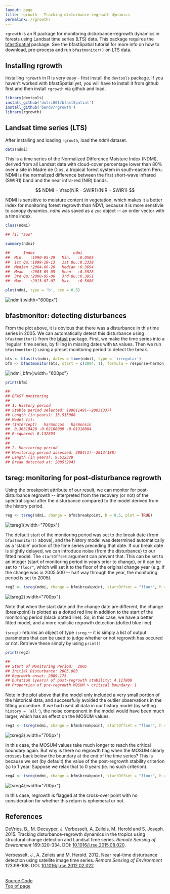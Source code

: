 ```yaml
---
layout: page
title: rgrowth - Tracking disturbance-regrowth dynamics
permalink: /rgrowth/
---
```


<script type="text/x-mathjax-config">
    MathJax.Hub.Config({
      jax: ["input/TeX", "output/HTML-CSS"],
      tex2jax: {
        inlineMath: [ ['$', '$'] ],
        displayMath: [ ['$$', '$$'], ["\[", "\]"] ],
        processEscapes: true,
        skipTags: ['script', 'noscript', 'style', 'textarea', 'pre', 'code']
      }
      //,
      //displayAlign: "left",
      //displayIndent: "2em"
    });
</script>
<script src="http://cdn.mathjax.org/mathjax/latest/MathJax.js?config=TeX-AMS_HTML" type="text/javascript"></script>

`rgrowth` is an R package for monitoring disturbance-regrowth dynamics in forests using Landsat time series (LTS) data. This package requires the [bfastSpatial](http://github.com/dutri001/bfastSpatial) package. See the bfastSpatial tutorial for more info on how to download, pre-process and run `bfastmonitor()` on LTS data.

## Installing rgrowth

Installing `rgrowth` in R is very easy - first install the `devtools` package. If you haven't worked with bfastSpatial yet, you will have to install it from github first and then install `rgrowth` via github and load.

```r
library(devtools)
install_github('dutri001/bfastSpatial')
install_github('bendv/rgrowth')
library(rgrowth)
```

## Landsat time series (LTS)

After installing and loading `rgrowth`, load the *ndmi* dataset.

```r
data(ndmi)
```

This is a time series of the Normalized Difference Moisture Index (NDMI), derived from all Landsat data with cloud-cover percentage lower than 80% over a site in Madre de Dios, a tropical forest system in south-eastern Peru. NDMI is the normalized difference between the first short-wave infrared (SWIR1) band and the near infra-red (NIR) bands.

$$ NDMI = \frac{NIR - SWIR1}{NIR + SWIR1} $$

NDMI is sensitive to moisture content in vegetation, which makes it a better index for monitoring forest regrowth than NDVI, because it is more senstivie to canopy dynamics. *ndmi* was saved as a `zoo` object -- an order vector with a time index.

```r
class(ndmi)
```

```r
## [1] "zoo"
```

```r
summary(ndmi)
```

```r
##      Index                 ndmi       
##  Min.   :1990-05-29   Min.   :0.0505  
##  1st Qu.:1999-10-13   1st Qu.:0.3338  
##  Median :2004-06-20   Median :0.3694  
##  Mean   :2003-09-05   Mean   :0.3528  
##  3rd Qu.:2008-05-06   3rd Qu.:0.3951  
##  Max.   :2013-07-07   Max.   :0.5086
```

```r
plot(ndmi, type = 'b', cex = 0.5)
```

![ndmi](../images/ndmi.png){:width="600px"}

## bfastmonitor: detecting disturbances

From the plot above, it is obvious that there was a disturbance in this time series in 2005. We can automatically detect this disturbance using `bfastmonitor()` from the [bfast](http://bfast.r-forge.r-project.org) package. First, we make the time series into a 'regular' time series, by filling in missing dates with `NA` values. Then we run `bfastmonitor()` using a preset monitoring period to detect the break.

```r
bts <- bfastts(ndmi, dates = time(ndmi), type = 'irregular')
bfm <- bfastmonitor(bts, start = c(2004, 1), formula = response~harmon, order = 1, plot = TRUE)
```

![ndmi_bfm](../images/ndmi_bfm.png){:width="600px"}

```r
print(bfm)
```

```r
## 
## BFAST monitoring
## 
## 1. History period
## Stable period selected: 1990(149)--2003(337)
## Length (in years): 13.515068
## Model fit:
## (Intercept)   harmoncos   harmonsin 
##  0.36319420 -0.02168009 -0.01318084 
## R-squared: 0.132893
## 
## 
## 2. Monitoring period
## Monitoring period assessed: 2004(1)--2013(188)
## Length (in years): 9.512329
## Break detected at: 2005(294)
```

## tsreg: monitoring for post-disturbance regrowth

Using the breakpoint attribute of our result, we can monitor for post-disturbance regrowth -- interpreted from the recovery (or not) of the spectral signal after the disturbance compared to the model derived from the history period.

```r
reg <- tsreg(ndmi, change = bfm$breakpoint, h = 0.5, plot = TRUE)
```

![tsreg1](../images/tsreg1.png){:width="700px"}

The default start of the monitoring period was set to the break date (from `bfastmonitor()` above), and the history model was determined automatically as a 'stable' portion of the time series preceding that date. If our break date is slightly delayed, we can introduce noise (from the disturbance) to our fitted model. The `startOffset` argument can prevent that. This can be set to an integer (start of monitoring period in years prior to change), or it can be set to `"floor"`, which will set it to the floor of the original change year (e.g. if the change was in 2005.500 -- half way through the year, the monitoring period is set to 2005).

```r
reg2 <- tsreg(ndmi, change = bfm$breakpoint, startOffset = "floor", h = 0.5, plot = TRUE)
```

![tsreg2](../images/tsreg2.png){:width="700px"}

Note that when the start date and the change date are different, the change (breakpoint) is plotted as a dotted red line in addition to the start of the monitoring period (black dotted line). So, in this case, we have a better fitted model, and a more realistic regrowth detection (dotted blue line).

`tsreg()` returns an object of type `tsreg` -- it is simply a list of output parameters that can be used to judge whether or not regrowth has occured or not. Retrieve these simply by using `print()`

```r
print(reg2)
```

```r
## 
## Start of Monitoring Period:  2005
## Initial Disturbance: 2005.803
## Regrowth onset: 2009.175
## Duration (years) of post-regrowth stability: 4.117808
## Proportion of pre-regrowth MOSUM > critical boundary: 1
```

Note in the plot above that the model only included a very small portion of the historical data, and successfully avoided the outlier observations in the fitting procedure. If we had used all data in our history model (by setting `history = 'all'`), the noise component in the model would have been much larger, which has an effect on the MOSUM values.

```r
reg3 <- tsreg(ndmi, change = bfm$breakpoint, startOffset = "floor", h = 0.5, history='all', plot=TRUE)
```

![tsreg3](../images/tsreg3.png){:width="700px"}

In this case, the MOSUM values take much longer to reach the critical boundary again. But why is there no regrowth flag when the MOSUM clearly crosses back below the boundary at the end of the time series? This is because we set (by default) the value of the post-regrowth stability criterion (`s`) to 1 year. Suppose we relax that to 0 years (ie. no such criterion).

```r
reg4 <- tsreg(ndmi, change = bfm$breakpoint, startOffset = "floor", h = 0.5, history='all', s=0, plot=TRUE)
```

![tsreg4](../images/tsreg4.png){:width="700px"}

In this case, regrowth is flagged at the cross-over point with no consideration for whether this return is ephemeral or not.

## References

DeVries, B., M. Decuyper, J. Verbesselt, A. Zeileis, M. Herold and S. Joseph. 2015. Tracking disturbance-regrowth dynamics in the tropics using structural change detection and Landsat time series. *Remote Sensing of Environment* 169:320-334. DOI: [10.1016/j.rse.2015.08.020](http://doi.org/10.1016/j.rse.2015.08.020).

Verbesselt, J., A. Zeileis and M. Herold. 2012. Near real-time disturbance detection using satellite image time series. *Remote Sensing of Environment* 123:98-108. DOI: [10.1016/j.rse.2012.02.022](http://doi.org/10.1016/j.rse.2012.02.022).

<br>
<a href="https://github.com/bendv/rgrowth">Source Code</a>

<br>
<a href="#">Top of page</a>
